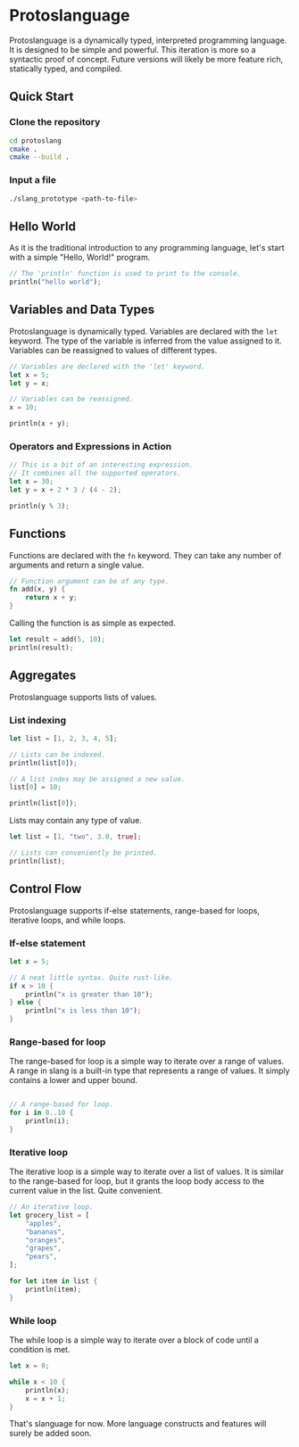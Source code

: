 # Protoslanguage

Protoslanguage is a dynamically typed, interpreted programming language. It is designed to be simple and powerful. This
iteration is more so a syntactic proof of concept. Future versions will likely be more feature rich,
statically typed, and compiled.

## Quick Start

### Clone the repository

```bash
cd protoslang
cmake .
cmake --build .
```

### Input a file

```bash
./slang_prototype <path-to-file>
```

## Hello World

As it is the traditional introduction to any programming language, let's start with a simple "Hello, World!" program.

```rust
// The 'println' function is used to print to the console.
println("hello world");
```

## Variables and Data Types

Protoslanguage is dynamically typed. Variables are declared with the `let` keyword. The type of the variable is inferred
from the value assigned to it. Variables can be reassigned to values of different types.

```rust
// Variables are declared with the 'let' keyword.
let x = 5;
let y = x;

// Variables can be reassigned.
x = 10;

println(x + y);
```

### Operators and Expressions in Action

```rust
// This is a bit of an interesting expression.
// It combines all the supported operators.
let x = 30;
let y = x + 2 * 3 / (4 - 2);

println(y % 3);
```

## Functions

Functions are declared with the `fn` keyword. They can take any number of arguments and return a single value.

```rust
// Function argument can be of any type.
fn add(x, y) {
    return x + y;
}
```

Calling the function is as simple as expected.

```rust
let result = add(5, 10);
println(result);
```

## Aggregates

Protoslanguage supports lists of values.

### List indexing
```rust
let list = [1, 2, 3, 4, 5];

// Lists can be indexed.
println(list[0]);

// A list index may be assigned a new value.
list[0] = 10;

println(list[0]);
```

[//]: # (### List concatenation)
[//]: # (```rust)
[//]: # ()
[//]: # (let list1 = [1, 2, 3];)
[//]: # (let list2 = [4, 5, 6];)
[//]: # ()
[//]: # (// Lists can be concatenated.)
[//]: # (println&#40;list1 + list2&#41;;)
[//]: # (```)

Lists may contain any type of value.

```rust
let list = [1, "two", 3.0, true];

// Lists can conveniently be printed.
println(list);
```

## Control Flow

Protoslanguage supports if-else statements, range-based for loops, iterative loops, and while loops.

### If-else statement
```rust
let x = 5;

// A neat little syntax. Quite rust-like.
if x > 10 {
    println("x is greater than 10");
} else {
    println("x is less than 10");
}
```

### Range-based for loop

The range-based for loop is a simple way to iterate over a range of values.
A range in slang is a built-in type that represents a range of values.
It simply contains a lower and upper bound.
```rust

// A range-based for loop.
for i in 0..10 {
    println(i);
}

```

### Iterative loop
The iterative loop is a simple way to iterate over a list of values. It is similar to the range-based for loop, but it
grants the loop body access to the current value in the list. Quite convenient.
```rust
// An iterative loop.
let grocery_list = [
    "apples",
    "bananas",
    "oranges",
    "grapes",
    "pears",
];

for let item in list {
    println(item);
}
```

### While loop
The while loop is a simple way to iterate over a block of code until a condition is met.
```rust
let x = 0;

while x < 10 {
    println(x);
    x = x + 1;
}
```

That's slanguage for now. More language constructs and features will surely be added soon.
